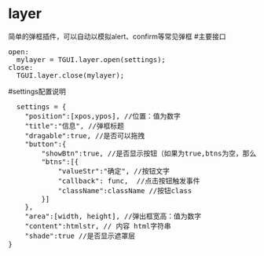 # layer
简单的弹框插件，可以自动以模拟alert、confirm等常见弹框
#主要接口
<pre>
open:
  mylayer = TGUI.layer.open(settings);
close:
  TGUI.layer.close(mylayer);
</pre>
#settings配置说明
<pre>
  settings = {
    "position":[xpos,ypos], //位置：值为数字
    "title":"信息", //弹框标题
    "dragable":true, //是否可以拖拽
    "button":{
        "showBtn":true, //是否显示按钮（如果为true,btns为空，那么默认显示确认按钮)
        "btns":[{
            "valueStr":"确定", //按钮文字
            "callback": func,  //点击按钮触发事件
            "className":className //按钮class
        }]
    },
    "area":[width, height], //弹出框宽高：值为数字
    "content":htmlstr, // 内容 html字符串
    "shade":true //是否显示遮罩层
}
</pre>
